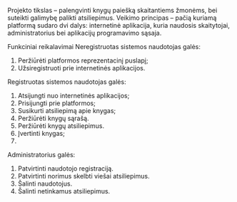 Projekto tikslas – palengvinti knygų paiešką skaitantiems žmonėms, bei suteikti galimybę palikti atsiliepimus.
Veikimo principas – pačią kuriamą platformą sudaro dvi dalys: internetinė aplikacija, kuria naudosis skaitytojai, administratorius bei aplikacijų programavimo sąsaja.


Funkciniai reikalavimai
Neregistruotas sistemos naudotojas galės:

1.	Peržiūrėti platformos reprezentacinį puslapį;
2.	Užsiregistruoti prie internetinės aplikacijos.

Registruotas sistemos naudotojas galės:
1.	Atsijungti nuo internetinės aplikacijos;
2.	Prisijungti prie platformos;
3.	Susikurti atsiliepimą apie knygas;
4.	Peržiūrėti knygų sąrašą. 
5.	Peržiūrėti knygų atsiliepimus.
6.	Įvertinti knygas;
7.	
Administratorius galės:
1.	Patvirtinti naudotojo registraciją.
2.	Patvirtinti norimus skelbti viešai atsiliepimus.
3.	Šalinti naudotojus.
4.	Šalinti netinkamus atsiliepimus.
